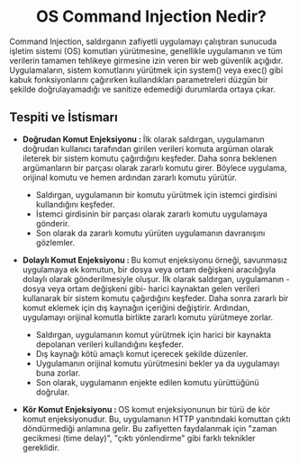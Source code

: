 <h1 align=center > OS Command Injection Nedir? </h1>
Command Injection, saldırganın zafiyetli uygulamayı çalıştıran sunucuda işletim sistemi (OS) komutları yürütmesine, genellikle uygulamanın ve tüm verilerin tamamen tehlikeye girmesine izin veren bir web güvenlik açığıdır.
Uygulamaların, sistem komutlarını yürütmek için system() veya exec() gibi kabuk fonksiyonlarını çağırırken kullandıkları parametreleri düzgün bir şekilde doğrulayamadığı ve sanitize edemediği durumlarda ortaya çıkar.

<h2> Tespiti ve İstismarı </h2>

<ul> 

  <li> <b> Doğrudan Komut Enjeksiyonu : </b> İlk olarak saldırgan, uygulamanın doğrudan kullanıcı tarafından girilen verileri komuta argüman olarak ileterek bir sistem komutu çağırdığını keşfeder. Daha sonra beklenen
  argümanların bir parçası olarak zararlı komutu girer. Böylece uygulama, orijinal komutu ve hemen ardından zararlı komutu yürütür.
<p></p>
     </li> 
  <ul type=disc>
    <li> Saldırgan, uygulamanın bir komutu yürütmek için istemci girdisini kullandığını keşfeder. </li>
    <li> İstemci girdisinin bir parçası olarak zararlı komutu uygulamaya gönderir. </li>
    <li> Son olarak da zararlı komutu yürüten uygulamanın davranışını gözlemler. </li>
  </ul>
<p></p>
    <li> <b> Dolaylı Komut Enjeksiyonu : </b> Bu komut enjeksiyonu örneği, savunmasız uygulamaya ek komutun, bir dosya veya ortam değişkeni aracılığıyla dolaylı olarak gönderilmesiyle oluşur. 
      İlk olarak saldırgan, uygulamanın -dosya veya ortam değişkeni gibi- harici kaynaktan gelen verileri kullanarak bir sistem komutu çağırdığını keşfeder. 
      Daha sonra zararlı bir komut eklemek için dış kaynağın içeriğini değiştirir. Ardından, uygulamayı orijinal komutla birlikte zararlı komutu yürütmeye zorlar.
</li> 
     <p></p>
     
  <ul type=disc>
    <li> Saldırgan, uygulamanın komut yürütmek için harici bir kaynakta depolanan verileri kullandığını keşfeder. </li>
    <li> Dış kaynağı kötü amaçlı komut içerecek şekilde düzenler. </li>
    <li> Uygulamanın orijinal komutu yürütmesini bekler ya da uygulamayı buna zorlar. </li>
    <li> Son olarak, uygulamanın enjekte edilen komutu yürüttüğünü doğrular. </li>
  </ul>
<p>  </p>
</ul>
  <ul type=disc>
    <li> <b> Kör Komut Enjeksiyonu : </b>OS komut enjeksiyonunun bir türü de kör komut enjeksiyonudur. Bu, uygulamanın HTTP yanıtındaki komuttan çıktı döndürmediği anlamına gelir. 
      Bu zafiyetten faydalanmak için "zaman gecikmesi (time delay)", "çıktı yönlendirme" gibi farklı teknikler gereklidir. </li>
  </ul>
  

  
</ul>
